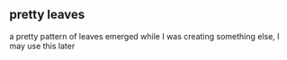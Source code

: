 ## pretty leaves
a pretty pattern of leaves emerged while I was creating something else, I may use this later
